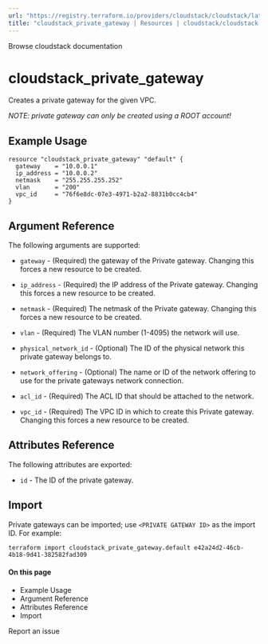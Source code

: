 ```yaml
---
url: "https://registry.terraform.io/providers/cloudstack/cloudstack/latest/docs/resources/private_gateway"
title: "cloudstack_private_gateway | Resources | cloudstack/cloudstack | Terraform | Terraform Registry"
---
```


Browse cloudstack documentation

# cloudstack_private_gateway

Creates a private gateway for the given VPC.

_NOTE: private gateway can only be created using a ROOT account!_

## Example Usage

```hcl hcl
resource "cloudstack_private_gateway" "default" {
  gateway    = "10.0.0.1"
  ip_address = "10.0.0.2"
  netmask    = "255.255.255.252"
  vlan       = "200"
  vpc_id     = "76f6e8dc-07e3-4971-b2a2-8831b0cc4cb4"
}
```

## Argument Reference

The following arguments are supported:

- `gateway` \- (Required) the gateway of the Private gateway. Changing this
forces a new resource to be created.

- `ip_address` \- (Required) the IP address of the Private gateway. Changing this forces
a new resource to be created.

- `netmask` \- (Required) The netmask of the Private gateway. Changing
this forces a new resource to be created.

- `vlan` \- (Required) The VLAN number (1-4095) the network will use.

- `physical_network_id` \- (Optional) The ID of the physical network this private
gateway belongs to.

- `network_offering` \- (Optional) The name or ID of the network offering to use for
the private gateways network connection.

- `acl_id` \- (Required) The ACL ID that should be attached to the network.

- `vpc_id` \- (Required) The VPC ID in which to create this Private gateway. Changing
this forces a new resource to be created.

## Attributes Reference

The following attributes are exported:

- `id` \- The ID of the private gateway.

## Import

Private gateways can be imported; use `<PRIVATE GATEWAY ID>` as the import ID. For
example:

```shell shell
terraform import cloudstack_private_gateway.default e42a24d2-46cb-4b18-9d41-382582fad309
```

#### On this page

- Example Usage
- Argument Reference
- Attributes Reference
- Import

Report an issue